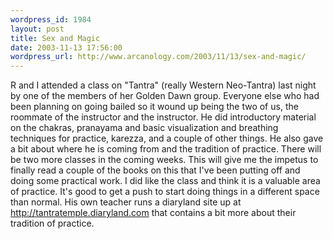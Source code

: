 ```yaml
--- 
wordpress_id: 1984
layout: post
title: Sex and Magic
date: 2003-11-13 17:56:00
wordpress_url: http://www.arcanology.com/2003/11/13/sex-and-magic/
---
```

R and I attended a class on "Tantra" (really Western Neo-Tantra) last night by one of the members of her Golden Dawn group. Everyone else who had been planning on going bailed so it wound up being the two of us, the roommate of the instructor and the instructor. He did introductory material on the chakras, pranayama and basic visualization and breathing techniques for practice, karezza, and a couple of other things. He also gave a bit about where he is coming from and the tradition of practice. There will be two more classes in the coming weeks. This will give me the impetus to finally read a couple of the books on this that I've been putting off and doing some practical work. I did like the class and think it is a valuable area of practice. It's good to get a push to start doing things in a different space than normal. His own teacher runs a diaryland site up at <a href="http://tantratemple.diaryland.com">http://tantratemple.diaryland.com</a> that contains a bit more about their tradition of practice.